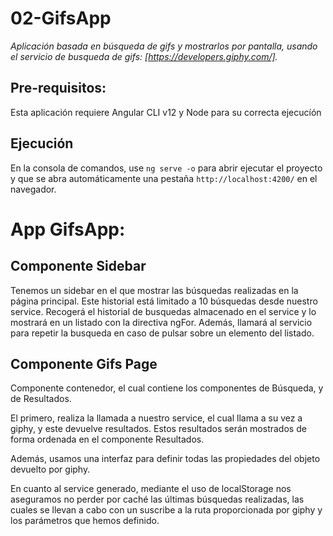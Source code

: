 # 02-GifsApp

_Aplicación basada en búsqueda de gifs y mostrarlos por pantalla, usando el servicio de busqueda de gifs: [https://developers.giphy.com/]._

## Pre-requisitos:

Esta aplicación requiere Angular CLI v12 y Node para su correcta ejecucíón

## Ejecución

En la consola de comandos, use `ng serve -o` para abrir ejecutar el proyecto y que se abra automáticamente una pestaña `http://localhost:4200/` en el navegador.

# App GifsApp:

## Componente Sidebar

Tenemos un sidebar en el que mostrar las búsquedas realizadas en la página principal. Este historial está limitado a 10 búsquedas desde nuestro service. Recogerá el historial de busquedas almacenado en el service y lo mostrará en un listado con la directiva ngFor. Además, llamará al servicio para repetir la busqueda en caso de pulsar sobre un elemento del listado.

## Componente Gifs Page

Componente contenedor, el cual contiene los componentes de Búsqueda, y de Resultados.

El primero, realiza la llamada a nuestro service, el cual llama a su vez a giphy, y este devuelve resultados. Estos resultados serán mostrados de forma ordenada en el componente Resultados.

Además, usamos una interfaz para definir todas las propiedades del objeto devuelto por giphy.

En cuanto al service generado, mediante el uso de localStorage nos aseguramos no perder por caché las últimas búsquedas realizadas, las cuales se llevan a cabo con un suscribe a la ruta proporcionada por giphy y los parámetros que hemos definido.
